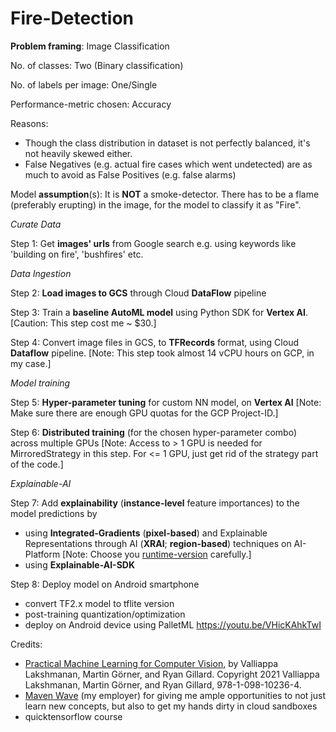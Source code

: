 # Fire-Detection

**Problem framing**: Image Classification

No. of classes: Two (Binary classification)

No. of labels per image: One/Single

Performance-metric chosen: Accuracy

Reasons:
- Though the class distribution in dataset is not perfectly balanced, it's not heavily skewed either.
- False Negatives (e.g. actual fire cases which went undetected) are as much to avoid as False Positives (e.g. false alarms)

Model **assumption**(s): It is **NOT** a smoke-detector. There has to be a flame (preferably erupting) in the image, for the model to classify it as "Fire".

_Curate Data_

Step 1: Get **images' urls** from Google search e.g. using keywords like 'building on fire', 'bushfires' etc.

_Data Ingestion_

Step 2: **Load images to GCS** through Cloud **DataFlow** pipeline

Step 3: Train a **baseline AutoML model** using Python SDK for **Vertex AI**.
[Caution: This step cost me ~ $30.]

Step 4: Convert image files in GCS, to **TFRecords** format, using Cloud **Dataflow** pipeline.
[Note: This step took almost 14 vCPU hours on GCP, in my case.]

_Model training_

Step 5: **Hyper-parameter tuning** for custom NN model, on **Vertex AI**
[Note: Make sure there are enough GPU quotas for the GCP Project-ID.]

Step 6: **Distributed training** (for the chosen hyper-parameter combo) across multiple GPUs
[Note: Access to > 1 GPU is needed for MirroredStrategy in this step. For <= 1 GPU, just get rid of the strategy part of the code.]

_Explainable-AI_

Step 7: Add **explainability** (**instance-level** feature importances) to the model predictions by
- using **Integrated-Gradients** (**pixel-based**) and Explainable Representations through AI (**XRAI**; **region-based**) techniques on AI-Platform
[Note: Choose you [runtime-version](https://cloud.google.com/ai-platform/training/docs/runtime-version-list) carefully.]
- using **Explainable-AI-SDK**

Step 8: Deploy model on Android smartphone
- convert TF2.x model to tflite version
- post-training quantization/optimization
- deploy on Android device using PalletML
https://youtu.be/VHicKAhkTwI


Credits:
- [Practical Machine Learning for Computer Vision](https://www.oreilly.com/library/view/practical-machine-learning/9781098102357/), by Valliappa Lakshmanan, Martin Görner, and Ryan Gillard. Copyright
2021 Valliappa Lakshmanan, Martin Görner, and Ryan Gillard, 978-1-098-10236-4.
- [Maven Wave](https://www.mavenwave.com/) (my employer) for giving me ample opportunities to not just learn new concepts, but also to get my hands dirty in cloud sandboxes
- quicktensorflow course